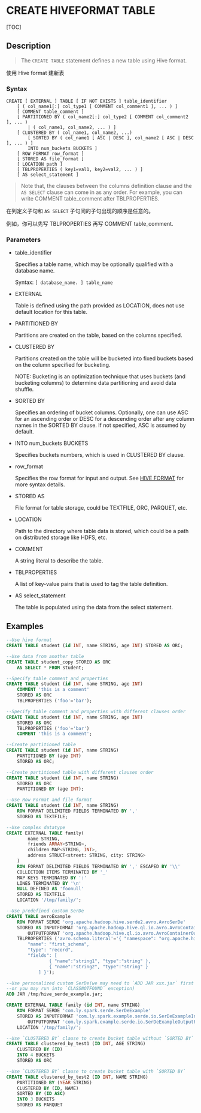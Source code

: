 # CREATE HIVEFORMAT TABLE

[TOC]

## Description

> The `CREATE TABLE` statement defines a new table using Hive format.

使用 Hive format 建新表

### Syntax

	CREATE [ EXTERNAL ] TABLE [ IF NOT EXISTS ] table_identifier
    	[ ( col_name1[:] col_type1 [ COMMENT col_comment1 ], ... ) ]
    	[ COMMENT table_comment ]
    	[ PARTITIONED BY ( col_name2[:] col_type2 [ COMMENT col_comment2 ], ... ) 
        	| ( col_name1, col_name2, ... ) ]
    	[ CLUSTERED BY ( col_name1, col_name2, ...) 
        	[ SORTED BY ( col_name1 [ ASC | DESC ], col_name2 [ ASC | DESC ], ... ) ] 
        	INTO num_buckets BUCKETS ]
    	[ ROW FORMAT row_format ]
    	[ STORED AS file_format ]
    	[ LOCATION path ]
    	[ TBLPROPERTIES ( key1=val1, key2=val2, ... ) ]
    	[ AS select_statement ]

> Note that, the clauses between the columns definition clause and the `AS SELECT` clause can come in as any order. For example, you can write COMMENT table_comment after TBLPROPERTIES.

在列定义子句和 `AS SELECT` 子句间的子句出现的顺序是任意的。

例如，你可以先写 TBLPROPERTIES 再写 COMMENT table_comment.

### Parameters

- table_identifier

	Specifies a table name, which may be optionally qualified with a database name.
	
	Syntax: `[ database_name. ] table_name`

- EXTERNAL

	Table is defined using the path provided as LOCATION, does not use default location for this table.

- PARTITIONED BY

	Partitions are created on the table, based on the columns specified.

- CLUSTERED BY

	Partitions created on the table will be bucketed into fixed buckets based on the column specified for bucketing.
	
	NOTE: Bucketing is an optimization technique that uses buckets (and bucketing columns) to determine data partitioning and avoid data shuffle.

- SORTED BY

	Specifies an ordering of bucket columns. Optionally, one can use ASC for an ascending order or DESC for a descending order after any column names in the SORTED BY clause. If not specified, ASC is assumed by default.

- INTO num_buckets BUCKETS

	Specifies buckets numbers, which is used in CLUSTERED BY clause.

- row_format

	Specifies the row format for input and output. See [HIVE FORMAT](https://spark.apache.org/docs/3.3.2/sql-ref-syntax-hive-format.html) for more syntax details.

- STORED AS

	File format for table storage, could be TEXTFILE, ORC, PARQUET, etc.

- LOCATION

	Path to the directory where table data is stored, which could be a path on distributed storage like HDFS, etc.

- COMMENT

	A string literal to describe the table.

- TBLPROPERTIES

	A list of key-value pairs that is used to tag the table definition.

- AS select_statement

	The table is populated using the data from the select statement.

## Examples

```sql
--Use hive format
CREATE TABLE student (id INT, name STRING, age INT) STORED AS ORC;

--Use data from another table
CREATE TABLE student_copy STORED AS ORC
    AS SELECT * FROM student;

--Specify table comment and properties
CREATE TABLE student (id INT, name STRING, age INT)
    COMMENT 'this is a comment'
    STORED AS ORC
    TBLPROPERTIES ('foo'='bar');  

--Specify table comment and properties with different clauses order
CREATE TABLE student (id INT, name STRING, age INT)
    STORED AS ORC
    TBLPROPERTIES ('foo'='bar')
    COMMENT 'this is a comment';

--Create partitioned table
CREATE TABLE student (id INT, name STRING)
    PARTITIONED BY (age INT)
    STORED AS ORC;

--Create partitioned table with different clauses order
CREATE TABLE student (id INT, name STRING)
    STORED AS ORC
    PARTITIONED BY (age INT);

--Use Row Format and file format
CREATE TABLE student (id INT, name STRING)
    ROW FORMAT DELIMITED FIELDS TERMINATED BY ','
    STORED AS TEXTFILE;

--Use complex datatype
CREATE EXTERNAL TABLE family(
        name STRING,
        friends ARRAY<STRING>,
        children MAP<STRING, INT>,
        address STRUCT<street: STRING, city: STRING>
    )
    ROW FORMAT DELIMITED FIELDS TERMINATED BY ',' ESCAPED BY '\\'
    COLLECTION ITEMS TERMINATED BY '_'
    MAP KEYS TERMINATED BY ':'
    LINES TERMINATED BY '\n'
    NULL DEFINED AS 'foonull'
    STORED AS TEXTFILE
    LOCATION '/tmp/family/';

--Use predefined custom SerDe
CREATE TABLE avroExample
    ROW FORMAT SERDE 'org.apache.hadoop.hive.serde2.avro.AvroSerDe'
    STORED AS INPUTFORMAT 'org.apache.hadoop.hive.ql.io.avro.AvroContainerInputFormat'
        OUTPUTFORMAT 'org.apache.hadoop.hive.ql.io.avro.AvroContainerOutputFormat'
    TBLPROPERTIES ('avro.schema.literal'='{ "namespace": "org.apache.hive",
        "name": "first_schema",
        "type": "record",
        "fields": [
                { "name":"string1", "type":"string" },
                { "name":"string2", "type":"string" }
            ] }');

--Use personalized custom SerDe(we may need to `ADD JAR xxx.jar` first to ensure we can find the serde_class,
--or you may run into `CLASSNOTFOUND` exception)
ADD JAR /tmp/hive_serde_example.jar;

CREATE EXTERNAL TABLE family (id INT, name STRING)
    ROW FORMAT SERDE 'com.ly.spark.serde.SerDeExample'
    STORED AS INPUTFORMAT 'com.ly.spark.example.serde.io.SerDeExampleInputFormat'
        OUTPUTFORMAT 'com.ly.spark.example.serde.io.SerDeExampleOutputFormat'
    LOCATION '/tmp/family/';

--Use `CLUSTERED BY` clause to create bucket table without `SORTED BY`
CREATE TABLE clustered_by_test1 (ID INT, AGE STRING)
    CLUSTERED BY (ID)
    INTO 4 BUCKETS
    STORED AS ORC

--Use `CLUSTERED BY` clause to create bucket table with `SORTED BY`
CREATE TABLE clustered_by_test2 (ID INT, NAME STRING)
    PARTITIONED BY (YEAR STRING)
    CLUSTERED BY (ID, NAME)
    SORTED BY (ID ASC)
    INTO 3 BUCKETS
    STORED AS PARQUET
```